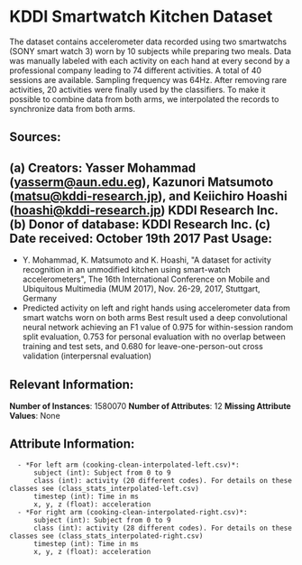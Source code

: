 KDDI Smartwatch Kitchen Dataset
===============================
The dataset contains accelerometer data recorded using two smartwatchs (SONY smart watch 3) worn by 10 subjects while preparing two meals. Data was manually labeled with each activity on each hand at every second by a professional company leading to 74 different activities. A total of 40 sessions are available. Sampling frequency was 64Hz. After removing rare activities, 20 activities were finally used by the classifiers. To make it possible to combine data from both arms, we interpolated the records to synchronize data from both arms.

Sources:
--------
   (a) Creators: Yasser Mohammad (yasserm@aun.edu.eg), Kazunori Matsumoto (matsu@kddi-research.jp), and Keiichiro Hoashi (hoashi@kddi-research.jp)
            KDDI Research Inc.
   (b) Donor of database: KDDI Research Inc.
   (c) Date received: October 19th 2017
Past Usage:
-----------
   - Y. Mohammad, K. Matsumoto and K. Hoashi, "A dataset for activity recognition in an unmodified kitchen using smart-watch accelerometers", The 16th International Conference on Mobile and Ubiquitous Multimedia (MUM 2017), Nov. 26-29, 2017, Stuttgart, Germany
   - Predicted activity on left and right hands using accelerometer data from smart watchs worn on both arms
      Best result used a deep convolutional neural network achieving an F1 value of 0.975 for within-session random split evaluation, 0.753 for personal evaluation with no overlap between training and test sets, and 0.680 for leave-one-person-out cross validation (interpersnal evaluation)

Relevant Information:
-------------------- 
**Number of Instances**: 1580070
**Number of Attributes**: 12 
**Missing Attribute Values**: None

Attribute Information:
----------------------
      - *For left arm (cooking-clean-interpolated-left.csv)*:
          subject (int): Subject from 0 to 9
          class (int): activity (20 different codes). For details on these classes see (class_stats_interpolated-left.csv)
          timestep (int): Time in ms 
          x, y, z (float): acceleration
      - *For right arm (cooking-clean-interpolated-right.csv)*:
          subject (int): Subject from 0 to 9
          class (int): activity (28 different codes). For details on these classes see (class_stats_interpolated-right.csv)
          timestep (int): Time in ms 
          x, y, z (float): acceleration


